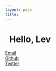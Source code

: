 ```yaml
---
layout: page
title:
---
```

<div class="contact-header">
<h1>
&nbsp Hello, Lev
</h1>
</div>

<div class="contact">
  <div class="fadebutton">
    <a href="mailto:kravinskylev@gmail.com">Email</a>
  </div>

  <div class="fadebutton">
    <a href="http://www.github.com/kravinskylev">Github</a>
  </div>

  <div class="fadebutton">
    <a href="https://twitter.com/LevKravinsky">Twitter</a>
  </div>
</div>

<br>
